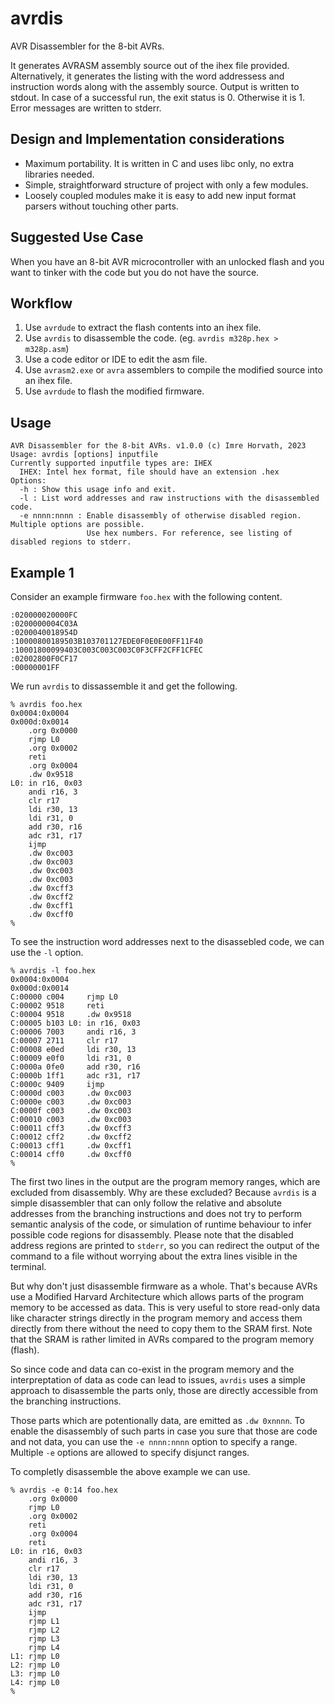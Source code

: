 # avrdis
AVR Disassembler for the 8-bit AVRs.

It generates AVRASM assembly source out of the ihex file provided. Alternatively, it generates the listing with the word addressess and instruction words along with the assembly source.
Output is written to stdout. In case of a successful run, the exit status is 0. Otherwise it is 1. Error messages are written to stderr.

## Design and Implementation considerations

- Maximum portability. It is written in C and uses libc only, no extra libraries needed.
- Simple, straightforward structure of project with only a few modules.
- Loosely coupled modules make it is easy to add new input format parsers without touching other parts.

## Suggested Use Case

When you have an 8-bit AVR microcontroller with an unlocked flash and you want to tinker with the code but you do not have the source.

## Workflow

1. Use `avrdude` to extract the flash contents into an ihex file.
2. Use `avrdis` to disassemble the code. (eg. `avrdis m328p.hex > m328p.asm`)
3. Use a code editor or IDE to edit the asm file.
4. Use `avrasm2.exe` or `avra` assemblers to compile the modified source into an ihex file.
5. Use `avrdude` to flash the modified firmware.

## Usage

```
AVR Disassembler for the 8-bit AVRs. v1.0.0 (c) Imre Horvath, 2023
Usage: avrdis [options] inputfile
Currently supported inputfile types are: IHEX
  IHEX: Intel hex format, file should have an extension .hex
Options:
  -h : Show this usage info and exit.
  -l : List word addresses and raw instructions with the disassembled code.
  -e nnnn:nnnn : Enable disassembly of otherwise disabled region. Multiple options are possible.
                 Use hex numbers. For reference, see listing of disabled regions to stderr.
```

## Example 1

Consider an example firmware `foo.hex` with the following content.
```
:020000020000FC
:0200000004C03A
:0200040018954D
:10000800189503B103701127EDE0F0E0E00FF11F40
:10001800099403C003C003C003C0F3CFF2CFF1CFEC
:02002800F0CF17
:00000001FF
```
We run `avrdis` to dissassemble it and get the following.
```
% avrdis foo.hex
0x0004:0x0004
0x000d:0x0014
    .org 0x0000
    rjmp L0
    .org 0x0002
    reti
    .org 0x0004
    .dw 0x9518
L0: in r16, 0x03
    andi r16, 3
    clr r17
    ldi r30, 13
    ldi r31, 0
    add r30, r16
    adc r31, r17
    ijmp
    .dw 0xc003
    .dw 0xc003
    .dw 0xc003
    .dw 0xc003
    .dw 0xcff3
    .dw 0xcff2
    .dw 0xcff1
    .dw 0xcff0
% 
```
To see the instruction word addresses next to the disassebled code, we can use the `-l` option.
```
% avrdis -l foo.hex
0x0004:0x0004
0x000d:0x0014
C:00000 c004     rjmp L0
C:00002 9518     reti
C:00004 9518     .dw 0x9518
C:00005 b103 L0: in r16, 0x03
C:00006 7003     andi r16, 3
C:00007 2711     clr r17
C:00008 e0ed     ldi r30, 13
C:00009 e0f0     ldi r31, 0
C:0000a 0fe0     add r30, r16
C:0000b 1ff1     adc r31, r17
C:0000c 9409     ijmp
C:0000d c003     .dw 0xc003
C:0000e c003     .dw 0xc003
C:0000f c003     .dw 0xc003
C:00010 c003     .dw 0xc003
C:00011 cff3     .dw 0xcff3
C:00012 cff2     .dw 0xcff2
C:00013 cff1     .dw 0xcff1
C:00014 cff0     .dw 0xcff0
% 
```
The first two lines in the output are the program memory ranges, which are excluded from disassembly. Why are these excluded? Because `avrdis` is a simple disassembler that can only follow the relative and absolute addresses from the branching instructions and does not try to perform semantic analysis of the code, or simulation of runtime behaviour to infer possible code regions for disassembly. Please note that the disabled address regions are printed to `stderr`, so you can redirect the output of the command to a file without worrying about the extra lines visible in the terminal.

But why don't just disassemble firmware as a whole. That's because AVRs use a Modified Harvard Architecture which allows parts of the program memory to be accessed as data. This is very useful to store read-only data like character strings directly in the program memory and access them directly from there without the need to copy them to the SRAM first. Note that the SRAM is rather limited in AVRs compared to the program memory (flash).

So since code and data can co-exist in the program memory and the interpreptation of data as code can lead to issues, `avrdis` uses a simple approach to disassemble the parts only, those are directly accessible from the branching instructions.

Those parts which are potentionally data, are emitted as `.dw 0xnnnn`. To enable the disassembly of such parts in case you sure that those are code and not data, you can use the `-e nnnn:nnnn` option to specify a range. Multiple `-e` options are allowed to specify disjunct ranges.

To completly disassemble the above example we can use.
```
% avrdis -e 0:14 foo.hex
    .org 0x0000
    rjmp L0
    .org 0x0002
    reti
    .org 0x0004
    reti
L0: in r16, 0x03
    andi r16, 3
    clr r17
    ldi r30, 13
    ldi r31, 0
    add r30, r16
    adc r31, r17
    ijmp
    rjmp L1
    rjmp L2
    rjmp L3
    rjmp L4
L1: rjmp L0
L2: rjmp L0
L3: rjmp L0
L4: rjmp L0
% 
```
